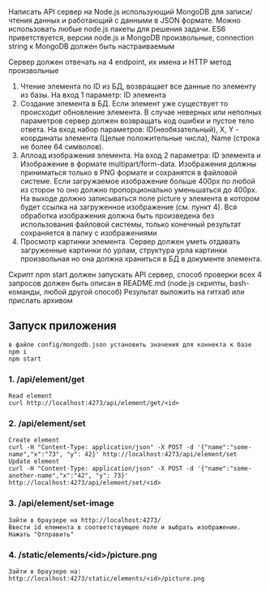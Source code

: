 Написать API сервер на Node.js использующий MongoDB для записи/чтения данных и работающий с данными в JSON формате. Можно использовать любые node.js пакеты для решения задачи. ES6 приветствуется, версии node.js и MongoDB произвольные, connection string к MongoDB должен быть настраиваемым 

Сервер должен отвечать на 4 endpoint, их имена и HTTP метод произвольные

1. Чтение элемента по ID из БД, возвращает все данные по элементу из базы. На вход 1 параметр: ID элемента
2. Создание элемента в БД. Если элемент уже существует то происходит обновление элемента. В случае неверных или неполных параметров сервер должен возвращать код ошибки и пустое тело ответа. На вход набор параметров: ID(необязательный), X, Y - координаты элемента (Целые положительные числа), Name (строка не более 64 символов). 
3. Аплоад изображения элемента. На вход 2 параметра: ID элемента и Изображение в формате multipart/form-data. Изображения должны приниматься только в PNG формате и сохранятся в файловой системе. Если загружаемое изображение больше 400px по любой из сторон то оно должно пропорционально уменьшаться до 400px. На выходе должно записываться поле picture у элемента в котором будет ссылка на загруженное изображение (см. пункт 4). Вся обработка изображения должна быть произведена без использования файловой системы, только конечный результат сохраняется в папку с изображениями
4. Просмотр картинки элемента. Сервер должен уметь отдавать загруженные картинки по урлам, структура урла картинки произвольная но она должна храниться в БД в документе элемента.  

Скрипт npm start должен запускать API сервер, способ проверки всех 4 запросов должен быть описан в README.md (node.js скрипты, bash-команды, любой другой способ)
Результат выложить на гитхаб или прислать архивом

## Запуск приложения
	в файле config/mongodb.json установить значения для коннекта к базе
	npm i
	npm start
### 1. /api/element/get
	Read element
	curl http://localhost:4273/api/element/get/<id>

### 2. /api/element/set
	Create element
	curl -H "Content-Type: application/json" -X POST -d '{"name":"some-name","x":"73", "y": 42}' http://localhost:4273/api/element/set
	Update element
	curl -H "Content-Type: application/json" -X POST -d '{"name":"some-another-name","x":"42", "y": 73}' http://localhost:4273/api/element/set/<id>

### 3. /api/element/set-image
	Зайти в браузере на http://localhost:4273/
	Ввести id елемента в соответствующее поле и выбрать изображение.
	Нажать "Отправить"

### 4. /static/elements/\<id>/picture.png
	Зайти в браузере на:
	http://localhost:4273/static/elements/<id>/picture.png